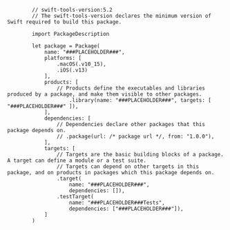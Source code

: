             // swift-tools-version:5.2
            // The swift-tools-version declares the minimum version of Swift required to build this package.

            import PackageDescription

            let package = Package(
                name: "###PLACEHOLDER###",
                platforms: [
                    .macOS(.v10_15),
                    .iOS(.v13)
                ],
                products: [
                    // Products define the executables and libraries produced by a package, and make them visible to other packages.
                        .library(name: "###PLACEHOLDER###", targets: [ "###PLACEHOLDER###" ]),
                ],
                dependencies: [
                    // Dependencies declare other packages that this package depends on.
                    // .package(url: /* package url */, from: "1.0.0"),
                ],
                targets: [
                    // Targets are the basic building blocks of a package. A target can define a module or a test suite.
                    // Targets can depend on other targets in this package, and on products in packages which this package depends on.
                    .target(
                        name: "###PLACEHOLDER###",
                        dependencies: []),
                    .testTarget(
                        name: "###PLACEHOLDER###Tests",
                        dependencies: ["###PLACEHOLDER###"]),
                ]
            )
